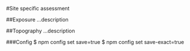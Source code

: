 #Site specific assessment

##Exposure
...description

##Topography
...description


###Config
$ npm config set save=true
$ npm config set save-exact=true
